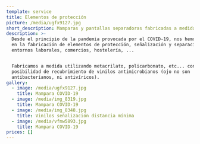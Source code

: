 ```yaml
---
template: service
title: Elementos de protección
picture: /media/ugfx9127.jpg
short_description: Mamparas y pantallas separadoras fabricadas a medida
description: >-
  Desde el principio de la pandemia provocada por el COVID-19, nos hemos volcado
  en la fabricación de elementos de protección, señalización y separación de
  entornos laborales, comercios, hostelería, ...


  Fabricamos a medida utilizando metacrilato, policarbonato, etc... con
  posibilidad de recubrimiento de vinilos antimicrobianos (ojo no son
  antibacterianos, ni antivíricos).
gallery:
  - image: /media/ugfx9127.jpg
    title: Mampara COVID-19
  - image: /media/img_8319.jpg
    title: Mampara COVID-19
  - image: /media/img_8348.jpg
    title: Vinilos señalización distancia mínima
  - image: /media/vfmw5893.jpg
    title: Mampara COVID-19
prices: []
---
```


